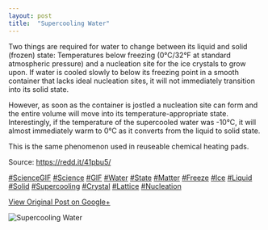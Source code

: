 ```yaml
---
layout: post
title:  "Supercooling Water"
---
```


Two things are required for water to change between its liquid and solid
(frozen) state: Temperatures below freezing (0°C/32°F at standard atmospheric
pressure) and a nucleation site for the ice crystals to grow upon. If water is
cooled slowly to below its freezing point in a smooth container that lacks
ideal nucleation sites, it will not immediately transition into its solid
state.  
  
However, as soon as the container is jostled a nucleation site can form and
the entire volume will move into its temperature-appropriate state.
Interestingly, if the temperature of the supercooled water was -10°C, it will
almost immediately warm to 0°C as it converts from the liquid to solid state.  
  
This is the same phenomenon used in reuseable chemical heating pads.  
  
Source: <https://redd.it/41pbu5/>  
  
[#ScienceGIF](https://plus.google.com/s/%23ScienceGIF/posts)
[#Science](https://plus.google.com/s/%23Science/posts)
[#GIF](https://plus.google.com/s/%23GIF/posts)
[#Water](https://plus.google.com/s/%23Water/posts)
[#State](https://plus.google.com/s/%23State/posts)
[#Matter](https://plus.google.com/s/%23Matter/posts)
[#Freeze](https://plus.google.com/s/%23Freeze/posts)
[#Ice](https://plus.google.com/s/%23Ice/posts)
[#Liquid](https://plus.google.com/s/%23Liquid/posts)
[#Solid](https://plus.google.com/s/%23Solid/posts)
[#Supercooling](https://plus.google.com/s/%23Supercooling/posts)
[#Crystal](https://plus.google.com/s/%23Crystal/posts)
[#Lattice](https://plus.google.com/s/%23Lattice/posts)
[#Nucleation](https://plus.google.com/s/%23Nucleation/posts)

[View Original Post on Google+](https://plus.google.com/+ColinSullender/posts/T4xAm3HasXF)

![Supercooling Water](/assets/img/2016-01-21-Supercooling-Water.gif)
